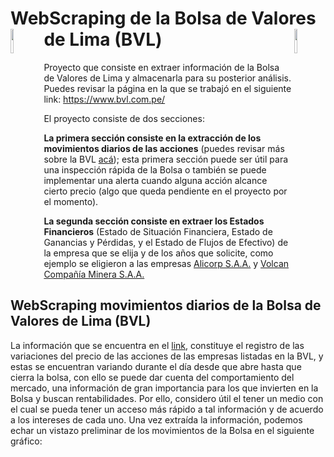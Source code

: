 # WebScraping de la Bolsa de Valores de Lima (BVL<img align="left" src="https://user-images.githubusercontent.com/106767513/230691533-9372e313-a53e-4b37-872f-9e0fed3fb15f.png" width="10%">) <img align="right" src="https://user-images.githubusercontent.com/106767513/230691533-9372e313-a53e-4b37-872f-9e0fed3fb15f.png" width="10%">

Proyecto que consiste en extraer información de la Bolsa de Valores de Lima y almacenarla para su posterior análisis.
Puedes​ revisar la página en la que se trabajó en el siguiente link: https://www.bvl.com.pe/ 

El proyecto consiste de dos secciones: 

**La primera sección consiste en la extracción de los movimientos diarios de las acciones** (puedes revisar más sobre la BVL [acá](https://www.bvl.com.pe/quienes-somos/quienes-somos-bvl/bolsadevaloresdelima)); esta primera sección puede ser útil para una inspección rápida de la Bolsa o también se puede implementar una alerta cuando alguna acción alcance cierto precio (algo que queda pendiente en el proyecto por el momento).

**La segunda sección consiste en extraer los Estados Financieros** (Estado de Situación Financiera, Estado de Ganancias y Pérdidas, y el Estado de Flujos de Efectivo) de la empresa que se elija y de los años que solicite, como ejemplo se eligieron a las empresas [Alicorp S.A.A.](https://www.bvl.com.pe/emisores/detalle?companyCode=21400#informacion-financiera) y [Volcan Compañía Minera S.A.A.](https://www.bvl.com.pe/emisores/detalle?companyCode=64801#informacion-financiera)

## WebScraping movimientos diarios de la Bolsa de Valores de Lima (BVL)

La información que se encuentra en el [link](https://www.bvl.com.pe/mercado/movimientos-diarios), constituye el registro de las variaciones del precio de las acciones de las empresas listadas en  la BVL, y estas se encuentran variando durante el día desde que abre hasta que cierra la bolsa, con ello se puede dar cuenta del comportamiento del mercado, una información de gran importancia para los que invierten en la Bolsa y buscan rentabilidades. Por ello, considero útil el tener un medio con el cual se pueda tener un acceso más rápido a tal información y de acuerdo a los intereses de cada uno. Una vez extraída la información, podemos  echar un vistazo preliminar de los movimientos de la Bolsa en el siguiente gráfico: 


